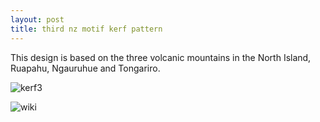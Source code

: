 ```yaml
---
layout: post
title: third nz motif kerf pattern
---
```


This design is based on the three volcanic mountains in the North Island, Ruapahu, Ngauruhue and Tongariro.

![kerf3]({{site.baseurl}}/images/plateautest.png)


![wiki]({{site.baseurl}}/images/plateau.png)

